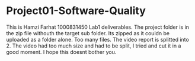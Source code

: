 # Project01-Software-Quality

This is Hamzi Farhat 1000831450 Lab1 deliverables.
The project folder is in the zip file withouth the target sub folder. Its zipped as it couldn be uploaded as a folder alone. Too many files.
The video report is splitted into 2.
The video had too much size and had to be split, I tried and cut it in a good moment. I hope this doesnt bother you.
